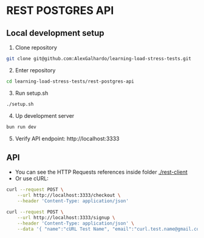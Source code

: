 # REST POSTGRES API

## Local development setup

1. Clone repository
```bash
git clone git@github.com:AlexGalhardo/learning-load-stress-tests.git
```

2. Enter repository
```bash
cd learning-load-stress-tests/rest-postgres-api
```

3. Run setup.sh
```bash
./setup.sh
```

4. Up development server
```bash
bun run dev
```

5. Verify API endpoint: http://localhost:3333

## API
- You can see the HTTP Requests references inside folder [./rest-client](./rest-client)
- Or use cURL:
```bash
curl --request POST \
    --url http://localhost:3333/checkout \
    --header 'Content-Type: application/json'
```

```bash
curl --request POST \
    --url http://localhost:3333/signup \
    --header 'Content-Type: application/json' \
    --data '{ "name":"cURL Test Name", "email":"curl.test.name@gmail.com", "password":"qwe123BR@qwe123BR@" }'
```
